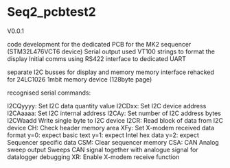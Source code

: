 # Seq2_pcbtest2
V0.0.1

code development for the dedicated PCB for the MK2 sequencer (STM32L476VCT6 device)
Serial output used VT100 strings to format the display
Initial comms using RS422 interface to dedicated UART

separate I2C busses for display and memory
memory interface rehacked for 24LC1026 1mbit memory device (128byte page)

recognised serial commands:

I2CQyyyy:	Set I2C data quantity value
I2CDxx:		Set I2C device address
I2CAaaaa:	Set I2C internal address
I2CAy:		Set number of I2C address bytes
I2CWaadd	Write single byte to I2C device
I2CR:		Read block of data from I2C device
CH:		Check header memory area
XFy: 		Set X-modem received data format
		y=0: expect basic text
		y=1: expect Intel hex data
		y=2: expect Sequencer specific data
CSM: 		Clear sequencer memory
CSA:		CAN Analog sweep output
		Sweeps CAN signal together with analogue signal for datalogger debugging
XR:		Enable X-modem receive function
